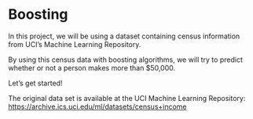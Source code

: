 # Boosting

In this project, we will be using a dataset containing census information from UCI’s Machine Learning Repository.

By using this census data with boosting algorithms, we will try to predict whether or not a person makes more than $50,000.

Let’s get started!

The original data set is available at the UCI Machine Learning Repository: https://archive.ics.uci.edu/ml/datasets/census+income
